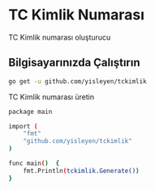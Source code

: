 # TC Kimlik Numarası    

TC Kimlik numarası oluşturucu



## Bilgisayarınızda Çalıştırın

```bash
go get -u github.com/yisleyen/tckimlik
```

TC Kimlik numarası üretin

```bash
package main

import (
	"fmt"
	"github.com/yisleyen/tckimlik"
)

func main()  {
	fmt.Println(tckimlik.Generate())
}
```